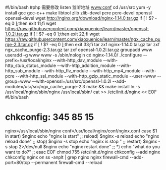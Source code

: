 #!/bin/bash
#php 需要修改 listen 监听地址 www.conf
cd /usr/src
yum -y install gcc gcc-c++ make libtool zlib zlib-devel pcre pcre-devel openssl openssl-devel
wget http://nginx.org/download/nginx-1.14.0.tar.gz
if [ ! $? -eq 0 ];then exit 11;fi
wget https://raw.githubusercontent.com/xiaoxuenice/learn/master/openssl-1.0.2l.tar.gz
if [ ! $? -eq 0 ];then exit 22;fi
wget https://raw.githubusercontent.com/xiaoxuenice/learn/master/ngx_cache_purge-2.3.tar.gz
if [ ! $? -eq 0 ];then exit 33;fi
tar zxf nginx-1.14.0.tar.gz 
tar zxf ngx_cache_purge-2.3.tar.gz
tar zxf openssl-1.0.2l.tar.gz
groupadd www
useradd -g www www -s /sbin/nologin
cd nginx-1.14.0/
 ./configure --prefix=/usr/local/nginx --with-http_dav_module --with-http_stub_status_module --with-http_addition_module --with-http_sub_module --with-http_flv_module --with-http_mp4_module --with-pcre --with-http_ssl_module --with-http_gzip_static_module --user=www --group=www --with-openssl=/usr/src/openssl-1.0.2l --add-module=/usr/src/ngx_cache_purge-2.3
make && make install
ln -s /usr/local/nginx/sbin/nginx /usr/local/sbin/
cat >> /etc/init.d/nginx << EOF
#!/bin/bash
# chkconfig: 345 85 15
nginx=/usr/local/sbin/nginx
conf=/usr/local/nginx/conf/nginx.conf
case \$1 in
start)
\$nginx
echo "nginx is start"
;;
reload)
\$nginx -s reload
echo "nginx reload done"
;;
stop)
\$nginx -s stop
echo "nginx is stop "
;;
restart)
\$nginx -s stop 2>/dev/null
\$nginx
echo "nginx restart done"
;;
*)
echo "what do you want to do?"
;;
esac
EOF
chmod 755 /etc/init.d/nginx
chkconfig --add nginx
chkconfig nginx on
ss -anplt | grep nginx
nginx
firewall-cmd --add-port=80/tcp --permanent
firewall-cmd --reload

